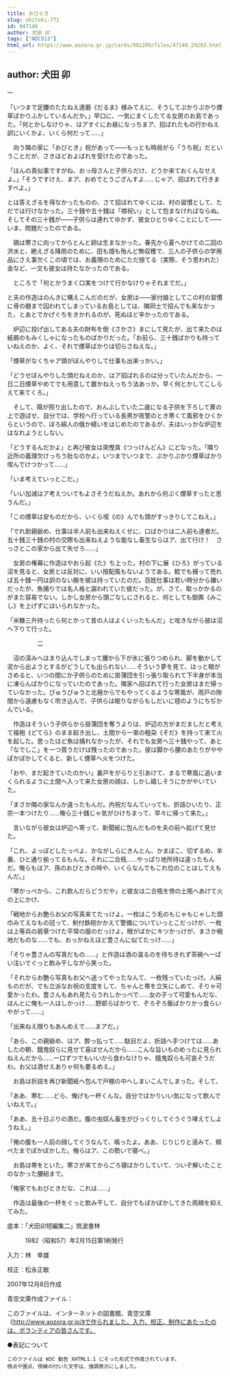 ```yaml
---
title: おびとき
slug: obitoki-771
id: 047140
author: 犬田 卯
tags: ["NDC913"]
html_url: https://www.aozora.gr.jp/cards/001289/files/47140_29293.html
---
```


## author: 犬田 卯

一



「いつまで足腰のたたねえ達磨《だるま》様みてえに、そうしてぷかりぷかり煙草ばかりふかしているんだか。」早口に、一気にまくしたてる女房のお島であった。「何とかしなけりゃ、はアすぐにお昼になっちまア、招ばれたもの行かねえ訳にいくかよ、いくら何だって……」

　向う隣の家に「おびとき」祝があって――もっとも時局がら「うち祝」だということだが、さきほどおよばれを受けたのであった。

「ほんの真似事ですがね、おっ母さんと子供らだけ、どうか来ておくんなせえよ。」「そうですけえ、まア、おめでとうござんすよ……じゃア、招ばれて行きますべよ。」

とは答えざるを得なかったものの、さて招ばれてゆくには、村の習慣として、ただでは行けなかった。三十銭や五十銭は「襟祝い」として包まなければならぬ。そしてその三十銭が――子供らは連れてゆかず、彼女ひとりゆくことにして――いま、問題だったのである。

　鶏は寒さに向ってからとんと卵は生まなかった。春先から夏へかけての二回の洪水と、絶えざる降雨のために、田も畑も殆んど無収穫で、三人の子供らの学用品にさえ事欠くこの頃では、お義理のためにただ捨てる（実際、そう思われた）金など、一文も彼女は持たなかったのである。

　ところで「何とかうまく口実をつけて行かなけりゃそれまでだ。」

と夫の作造はのんきに構えこんだのだが、女房は――家付娘としてこの村の習慣に骨の髄まで囚われてしまっているお島としては、隣同士で招んでも来なかった、とあとでかげぐちをきかれるのが、死ぬほど辛かったのである。

　炉辺に投げ出してある夫の財布を倒《さかさ》まにして見たが、出て来たのは紙屑のもみくしゃになったものばかりだった。「お前ら、三十銭ばかりも持っていねえのか、よく、それで煙草ばかりは切らさねえな。」

「煙草がなくちゃア頭がぼんやりして仕事も出来っかい。」

「どうせぼんやりした頭だねえのか、はア招ばれるのは分っていたんだから、一日二日煙草やめてでも用意して置かねえっちう法あっか。早く何とかしてこしらえて来てくろ。」

　そして、陽が照り出したので、おんぶしていた二歳になる子供を下ろして蓆の上で遊ばせ、自分では、学校へ行っている長男が夜警のとき寒くて風邪をひくからというので、ぼろ綿人の俄か繕いをはじめたのであるが、夫ほいっかな炉辺をはなれようとしない。

「どうするんだかよ」と再び彼女は突慳貪《つっけんどん》にどなった。「隣り近所の義理欠けっちう肚なのかよ。いつまでいつまで、ぷかりぷかり煙草ばかり喫んでけつかって……」

「いま考えていっとこだ。」

「いい加減はア考えついてもよさそうだねえか。あれから何ぷく煙草すったと思うんだ。」

「この煙草は安ものだから、いくら喫《の》んでも頭がすっきりしてこねえ。」

「でれ助親爺め、仕事は半人前も出来ねえくせに、口ばかりは二人前も達者だ。五十銭三十銭の村の交際も出来ねえような能なし畜生ならはア、出て行け！　さっさとこの家から出て失せろ……」

　女房の権幕に作造はやおら起《た》ち上った。村の下に展《ひろ》がっている沼を見ると、女房とは反対に、いい按配風もないようである。鯰でも捕って売れば五十銭一円は訳のない腕を彼は持っていたのだ。百姓仕事は若い時分から嫌いだったが、魚捕りでは名人格と謳われていた彼だった。が、さて、取っかかるのがまた容易でない。しかし女房から頭ごなしにされると、何としても御輿《みこし》を上げずにはいられなかった。

「米糠三升持ったら何とかって昔の人はよくいったもんだ」と呟きながら彼は沼へ下りて行った。



　　　　　二



　沼の深みへはまり込んでしまって腰から下が氷に張りつめられ、脚を動かして泥から出ようとするがどうしても出られない……そういう夢を見て、はっと眼がさめると、いつの間にか子供らのために掛蒲団を引っ張り取られて下半身が本当に凍らんばかりになっていたのであった。隣家へ招ばれて行った女房はまだ帰っていなかった。ぴゅうぴゅうと北極からでもやってくるような寒風が、雨戸の隙間から遠慮もなく吹き込んで、子供らは眠りながらもしだいに毬のようにちぢかんでいる。

　作造はそういう子供らから掛蒲団を奪うよりは、炉辺の方がまだましだと考えて褞袍《どてら》のまま起き出し、土間から一束の粗朶《そだ》を持って来て火を起した。思ったほど魚は捕れなかったが、それでも女房へ三十銭やって、あと「なでしこ」を一つ買うだけは残ったのであった。彼は脚から腰のあたりがややぽかぽかしてくると、新しく煙草へ火をつけた。

「おや、まだ起きていたのかい」裏戸をがらりと引あけて、まるで寒風に追いまくられるように土間へ入って来た女房の顔は、しかし嬉しそうにかがやいていた。

「まさか隣の家なんか違ったもんだ。内祝だなんていっても、折詰ひいたり、正宗一本つけたり……俺ら三十銭じゃ気がひけちまって、早々に帰って来た。」

　言いながら彼女は炉辺へ寄って、新聞紙に包んだものを夫の前へ拡げて見せた。

「これ、よっぽどしたっぺよ、かながしらにきんとん、かまぼこ、切ずるめ、羊羹、ひと通り揃ってるもんな。それに二合瓶……やっぱり地所持は違ったもんだ。俺らもはア、孫のおびときの時や、いくらなんでもこれ位のことはしてえもんだ。」

「寒かっぺから、これ飲んだらどうだや」と彼女は二合瓶を傍の土瓶へあけて火の上にかけ、

「戦地からお艶らお父の写真来てたっけよ。一枚はこう毛のもじゃもじゃした頭巾みてえなもの冠って、剣付鉄砲かかえて警備についていっとこだっけが、一枚は上等兵の肩章つけた平常の服のだっけよ。眼がばかにキツかっけが、まさか戦地だものな……でも、おっかねえほど豊さんに似てたっけ……」

「そりゃ豊さんの写真だもの……」と作造は酒の温るのを待ちきれず茶碗へ一ぱい注いでぐっと飲み干しながら笑った。

「それからお艶ら写真もお父へ送ってやったなんて、一枚残っていたっけ。人絹ものだが、でも立派なお祝の支度をして、ちゃんと帯を立矢にしめて、そりゃ可愛かったわ。豊さんもあれ見たらうれしかっぺで……女の子って可愛もんだな、ほんとに俺も一人ほしかっけ……野郎らばかりで、ぞろぞろ飯ばかりかっ食らいやがって……」

「出来ねえ限りもあんめえで……まアだ。」

「あら、この親爺め、はア、酔っ払って……駄目だよ、折詰へ手つけては……あしたの朝、餓鬼奴らに見せて喜ばせんだから……こんな旨いものめったに見られねえんだから……一口ずつでもいいから食わなけりゃ、餓鬼奴らも可哀そうだわ。お父は酒せえありゃ何も要るめえ。」

　お島は折詰を再び新聞紙へ包んで戸棚の中へしまいこんでしまった。そして、

「ああ、寒む……どら、俺げも一杯くんな。自分でばかりいい気になって飲んでいねえで。」

「ああ、五十日ぶりの酒だ。腹の虫奴ん畜生がびっくりしてぐうぐう哮えてしようねえ。」

「俺の腹も一人前の顔してぐうなんて、鳴ったよ。ああ、じりじりと浸みて、頬ぺたまでぽかぽかした。俺らはア、この勢いで寝べ。」

　お島は帯をといた。寒さが来てからごろ寝ばかりしていて、ついぞ解いたことのなかった腰紐まで。

「俺家でもおびときだな、これは……」

　作造は最後の一杯をぐっと飲み干して、自分でもぽかぽかしてきた両頬を抑えてみた。













底本：「犬田卯短編集二」筑波書林


　　　1982（昭和57）年2月15日第1刷発行

入力：林　幸雄

校正：松永正敏

2007年12月8日作成

青空文庫作成ファイル：

このファイルは、インターネットの図書館、青空文庫《http://www.aozora.gr.jp/》で作られました。入力、校正、制作にあたったのは、ボランティアの皆さんです。











●表記について


	このファイルは W3C 勧告 XHTML1.1 にそった形式で作成されています。
	傍点や圏点、傍線の付いた文字は、強調表示にしました。